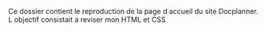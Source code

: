 Ce dossier contient le reproduction de la page d accueil du site Docplanner. L objectif consistait a reviser mon HTML et CSS
